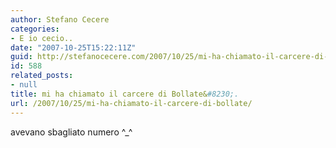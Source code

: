 ```yaml
---
author: Stefano Cecere
categories:
- E io cecio..
date: "2007-10-25T15:22:11Z"
guid: http://stefanocecere.com/2007/10/25/mi-ha-chiamato-il-carcere-di-bollate/
id: 588
related_posts:
- null
title: mi ha chiamato il carcere di Bollate&#8230;.
url: /2007/10/25/mi-ha-chiamato-il-carcere-di-bollate/
---
```


avevano sbagliato numero ^_^